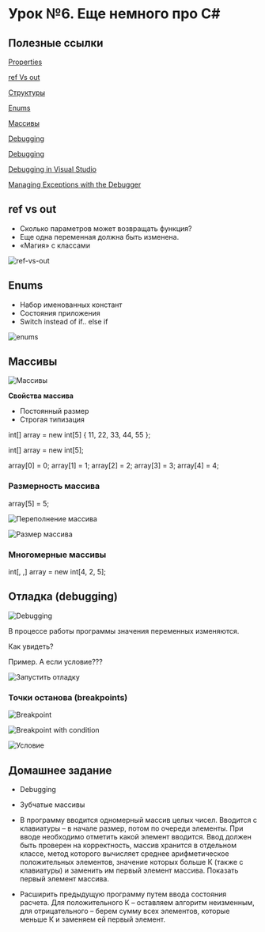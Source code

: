 # Урок №6. Еще немного про C#

## Полезные ссылки

[Properties](https://docs.microsoft.com/en-us/dotnet/csharp/programming-guide/classes-and-structs/properties)

[ref Vs out](http://www.c-sharpcorner.com/UploadFile/ff2f08/ref-vs-out-keywords-in-C-Sharp/)

[Структуры](https://docs.microsoft.com/ru-ru/dotnet/csharp/programming-guide/classes-and-structs/structs)

[Enums](https://metanit.com/sharp/tutorial/2.12.php)

[Массивы](https://professorweb.ru/my/csharp/charp_theory/level4/4_1.php)

[Debugging](https://www.dotnetperls.com/debugging)

[Debugging](http://csharp.net-tutorials.com/debugging/introduction/)

[Debugging in Visual Studio](https://msdn.microsoft.com/ru-ru/library/sc65sadd.aspx)

[Managing Exceptions with the Debugger](https://msdn.microsoft.com/ru-ru/library/x85tt0dd.aspx)

## ref vs out

* Сколько параметров может возвращать функция?
* Еще одна переменная должна быть изменена.
* «Магия» с классами

![ref-vs-out](/Module-1/images/ref-vs-out.png)

## Enums

* Набор именованных констант
* Состояния приложения
* Switch instead of if.. else if

![enums](/Module-1/images/enums.png)

## Массивы

![Массивы](/Module-1/images/array.png)

**Свойства массива**

* Постоянный размер
* Строгая типизация

int[] array = new int[5] { 11, 22, 33, 44, 55 }; 

int[] array = new int[5];

array[0] = 0;
array[1] = 1;
array[2] = 2;
array[3] = 3;
array[4] = 4;

### Размерность массива

array[5] = 5;

![Переполнение массива](/Module-1/images/array-overflow.png)

![Размер массива](/Module-1/images/array-const-length.png)

### Многомерные массивы

int[, ,] array = new int[4, 2, 5];

## Отладка (debugging)

![Debugging](/Module-1/images/debugging.png)

В процессе работы программы значения переменных изменяются.

Как увидеть?

Пример. А если условие???

![Запустить отладку](/Module-1/images/f5.png)

### Точки останова (breakpoints)

![Breakpoint](/Module-1/images/breakpoint.png)

![Breakpoint with condition](/Module-1/images/breakpoint-with-condition.png)

![Условие](/Module-1/images/condition.png)

## Домашнее задание

- Debugging
- Зубчатые массивы

- В программу вводится одномерный массив целых чисел. Вводится с клавиатуры – в начале размер, 
потом по очереди элементы. При вводе необходимо отметить какой элемент вводится. Ввод должен быть 
проверен на корректность, массив хранится в отдельном классе, метод которого вычисляет среднее арифметическое 
положительных элементов, значение которых больше К (также с клавиатуры) и 
заменить им первый элемент массива. Показать первый элемент массива.

* Расширить предыдущую программу путем ввода состояния расчета. 
Для положительного К – оставляем алгоритм неизменным, для отрицательного – берем сумму всех элементов, 
которые меньше К и заменяем ей первый элемент.